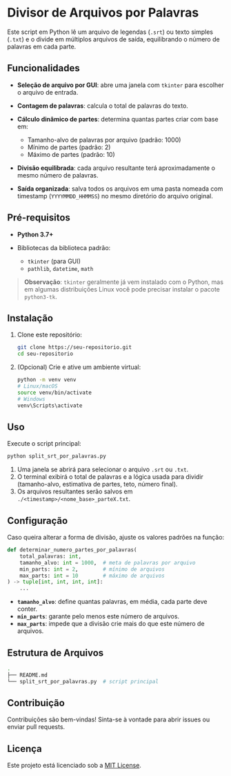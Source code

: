 # Divisor de Arquivos por Palavras

Este script em Python lê um arquivo de legendas (`.srt`) ou texto simples (`.txt`) e o divide em múltiplos arquivos de saída, equilibrando o número de palavras em cada parte.

## Funcionalidades

* **Seleção de arquivo por GUI**: abre uma janela com `tkinter` para escolher o arquivo de entrada.
* **Contagem de palavras**: calcula o total de palavras do texto.
* **Cálculo dinâmico de partes**: determina quantas partes criar com base em:

  * Tamanho-alvo de palavras por arquivo (padrão: 1000)
  * Mínimo de partes (padrão: 2)
  * Máximo de partes (padrão: 10)
* **Divisão equilibrada**: cada arquivo resultante terá aproximadamente o mesmo número de palavras.
* **Saída organizada**: salva todos os arquivos em uma pasta nomeada com timestamp (`YYYYMMDD_HHMMSS`) no mesmo diretório do arquivo original.

## Pré-requisitos

* **Python 3.7+**
* Bibliotecas da biblioteca padrão:

  * `tkinter` (para GUI)
  * `pathlib`, `datetime`, `math`

> **Observação**: `tkinter` geralmente já vem instalado com o Python, mas em algumas distribuições Linux você pode precisar instalar o pacote `python3-tk`.

## Instalação

1. Clone este repositório:

   ```bash
   git clone https://seu-repositorio.git
   cd seu-repositorio
   ```
2. (Opcional) Crie e ative um ambiente virtual:

   ```bash
   python -m venv venv
   # Linux/macOS
   source venv/bin/activate
   # Windows
   venv\Scripts\activate
   ```

## Uso

Execute o script principal:

```bash
python split_srt_por_palavras.py
```

1. Uma janela se abrirá para selecionar o arquivo `.srt` ou `.txt`.
2. O terminal exibirá o total de palavras e a lógica usada para dividir (tamanho-alvo, estimativa de partes, teto, número final).
3. Os arquivos resultantes serão salvos em `./<timestamp>/<nome_base>_parteX.txt`.

## Configuração

Caso queira alterar a forma de divisão, ajuste os valores padrões na função:

```python
def determinar_numero_partes_por_palavras(
    total_palavras: int,
    tamanho_alvo: int = 1000,  # meta de palavras por arquivo
    min_parts: int = 2,        # mínimo de arquivos
    max_parts: int = 10        # máximo de arquivos
) -> tuple[int, int, int, int]:
    ...
```

* **`tamanho_alvo`**: define quantas palavras, em média, cada parte deve conter.
* **`min_parts`**: garante pelo menos este número de arquivos.
* **`max_parts`**: impede que a divisão crie mais do que este número de arquivos.

## Estrutura de Arquivos

```bash
.
├── README.md
└── split_srt_por_palavras.py  # script principal
```

## Contribuição

Contribuições são bem-vindas! Sinta-se à vontade para abrir issues ou enviar pull requests.

## Licença

Este projeto está licenciado sob a [MIT License](LICENSE).

